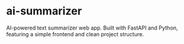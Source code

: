 # ai-summarizer
AI-powered text summarizer web app. Built with FastAPI and Python, featuring a simple frontend and clean project structure.
